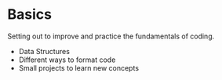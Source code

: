 # Basics
Setting out to improve and practice the fundamentals of coding. 

- Data Structures
- Different ways to format code
- Small projects to learn new concepts

  
